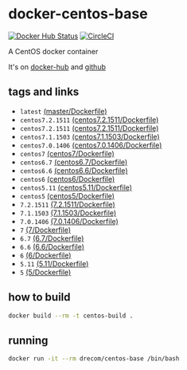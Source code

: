 # docker-centos-base
[![Docker Hub Status](https://dockerbuildbadges.quelltext.eu/status.svg?organization=drecom&repository=centos-base)](https://hub.docker.com/r/drecom/centos-base/)
[![CircleCI](https://circleci.com/gh/drecom/docker-centos-base/tree/master.svg?style=svg)](https://circleci.com/gh/drecom/docker-centos-base/tree/master)

A CentOS docker container

It's on [docker-hub](https://hub.docker.com/r/drecom/centos-base/) and [github](https://github.com/drecom/docker-centos-base/)

## tags and links
* `latest` [(master/Dockerfile)](https://github.com/drecom/docker-centos-base/blob/master/Dockerfile)
* `centos7.2.1511` [(centos7.2.1511/Dockerfile)](https://github.com/drecom/docker-centos-base/blob/centos7.3.1611/Dockerfile)
* `centos7.2.1511` [(centos7.2.1511/Dockerfile)](https://github.com/drecom/docker-centos-base/blob/centos7.2.1511/Dockerfile)
* `centos7.1.1503` [(centos7.1.1503/Dockerfile)](https://github.com/drecom/docker-centos-base/blob/centos7.1.1503/Dockerfile)
* `centos7.0.1406` [(centos7.0.1406/Dockerfile)](https://github.com/drecom/docker-centos-base/blob/centos7.0.1406/Dockerfile)
* `centos7` [(centos7/Dockerfile)](https://github.com/drecom/docker-centos-base/blob/centos7/Dockerfile)
* `centos6.7` [(centos6.7/Dockerfile)](https://github.com/drecom/docker-centos-base/blob/centos6.7/Dockerfile)
* `centos6.6` [(centos6.6/Dockerfile)](https://github.com/drecom/docker-centos-base/blob/centos6.6/Dockerfile)
* `centos6` [(centos6/Dockerfile)](https://github.com/drecom/docker-centos-base/blob/centos6/Dockerfile)
* `centos5.11` [(centos5.11/Dockerfile)](https://github.com/drecom/docker-centos-base/blob/centos5.11/Dockerfile)
* `centos5` [(centos5/Dockerfile)](https://github.com/drecom/docker-centos-base/blob/centos5/Dockerfile)
* `7.2.1511` [(7.2.1511/Dockerfile)](https://github.com/drecom/docker-centos-base/blob/7.2.1511/Dockerfile)
* `7.1.1503` [(7.1.1503/Dockerfile)](https://github.com/drecom/docker-centos-base/blob/7.1.1503/Dockerfile)
* `7.0.1406` [(7.0.1406/Dockerfile)](https://github.com/drecom/docker-centos-base/blob/7.0.1406/Dockerfile)
* `7` [(7/Dockerfile)](https://github.com/drecom/docker-centos-base/blob/7/Dockerfile)
* `6.7` [(6.7/Dockerfile)](https://github.com/drecom/docker-centos-base/blob/6.7/Dockerfile)
* `6.6` [(6.6/Dockerfile)](https://github.com/drecom/docker-centos-base/blob/6.6/Dockerfile)
* `6` [(6/Dockerfile)](https://github.com/drecom/docker-centos-base/blob/6/Dockerfile)
* `5.11` [(5.11/Dockerfile)](https://github.com/drecom/docker-centos-base/blob/5.11/Dockerfile)
* `5` [(5/Dockerfile)](https://github.com/drecom/docker-centos-base/blob/5/Dockerfile)

## how to build

```sh
docker build --rm -t centos-build .
```

## running

```sh
docker run -it --rm drecom/centos-base /bin/bash
```
